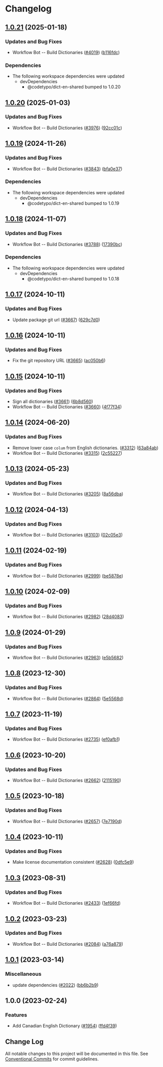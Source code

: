 # Changelog

## [1.0.21](https://github.com/khulnasoft/codetypo/compare/@codetypo/dict-en-ca@1.0.20...@codetypo/dict-en-ca@1.0.21) (2025-01-18)


### Updates and Bug Fixes

* Workflow Bot -- Build Dictionaries ([#4019](https://github.com/khulnasoft/codetypo/issues/4019)) ([b116fdc](https://github.com/khulnasoft/codetypo/commit/b116fdcfa5f4e31f652891fd240058d5755e1950))


### Dependencies

* The following workspace dependencies were updated
  * devDependencies
    * @codetypo/dict-en-shared bumped to 1.0.20

## [1.0.20](https://github.com/khulnasoft/codetypo/compare/@codetypo/dict-en-ca@1.0.19...@codetypo/dict-en-ca@1.0.20) (2025-01-03)


### Updates and Bug Fixes

* Workflow Bot -- Build Dictionaries ([#3976](https://github.com/khulnasoft/codetypo/issues/3976)) ([92cc01c](https://github.com/khulnasoft/codetypo/commit/92cc01cba7bbfc4b600408507e584442972088b0))

## [1.0.19](https://github.com/khulnasoft/codetypo/compare/@codetypo/dict-en-ca@1.0.18...@codetypo/dict-en-ca@1.0.19) (2024-11-26)


### Updates and Bug Fixes

* Workflow Bot -- Build Dictionaries ([#3843](https://github.com/khulnasoft/codetypo/issues/3843)) ([bfa0e37](https://github.com/khulnasoft/codetypo/commit/bfa0e3768426e06971b517eb4dd26148aece100e))


### Dependencies

* The following workspace dependencies were updated
  * devDependencies
    * @codetypo/dict-en-shared bumped to 1.0.19

## [1.0.18](https://github.com/khulnasoft/codetypo/compare/@codetypo/dict-en-ca@1.0.17...@codetypo/dict-en-ca@1.0.18) (2024-11-07)


### Updates and Bug Fixes

* Workflow Bot -- Build Dictionaries ([#3788](https://github.com/khulnasoft/codetypo/issues/3788)) ([17390bc](https://github.com/khulnasoft/codetypo/commit/17390bcd6d457603eddaf62d506a4a2f0f8ae482))


### Dependencies

* The following workspace dependencies were updated
  * devDependencies
    * @codetypo/dict-en-shared bumped to 1.0.18

## [1.0.17](https://github.com/khulnasoft/codetypo/compare/@codetypo/dict-en-ca@1.0.16...@codetypo/dict-en-ca@1.0.17) (2024-10-11)


### Updates and Bug Fixes

* Update package git url ([#3667](https://github.com/khulnasoft/codetypo/issues/3667)) ([629c7d0](https://github.com/khulnasoft/codetypo/commit/629c7d0a5e1bacad1d3874b1f8372edc3494ef97))

## [1.0.16](https://github.com/khulnasoft/codetypo/compare/@codetypo/dict-en-ca@1.0.15...@codetypo/dict-en-ca@1.0.16) (2024-10-11)


### Updates and Bug Fixes

* Fix the git repository URL ([#3665](https://github.com/khulnasoft/codetypo/issues/3665)) ([ac050b6](https://github.com/khulnasoft/codetypo/commit/ac050b697d57820109995e92fac5ccc32ced1723))

## [1.0.15](https://github.com/khulnasoft/codetypo/compare/@codetypo/dict-en-ca@1.0.14...@codetypo/dict-en-ca@1.0.15) (2024-10-11)


### Updates and Bug Fixes

* Sign all dictionaries ([#3661](https://github.com/khulnasoft/codetypo/issues/3661)) ([6b8d560](https://github.com/khulnasoft/codetypo/commit/6b8d560cf51a593458ce42bca415859f872cfc97))
* Workflow Bot -- Build Dictionaries ([#3660](https://github.com/khulnasoft/codetypo/issues/3660)) ([4f77f34](https://github.com/khulnasoft/codetypo/commit/4f77f3405be7b3ff3ee0d4118f9f3af2476ee24c))

## [1.0.14](https://github.com/khulnasoft/codetypo/compare/@codetypo/dict-en-ca@1.0.13...@codetypo/dict-en-ca@1.0.14) (2024-06-20)


### Updates and Bug Fixes

* Remove lower case `colum` from English dictionaries. ([#3312](https://github.com/khulnasoft/codetypo/issues/3312)) ([63a84ab](https://github.com/khulnasoft/codetypo/commit/63a84abee92c461a9fb495d5a0060adc0fdee1a3))
* Workflow Bot -- Build Dictionaries ([#3315](https://github.com/khulnasoft/codetypo/issues/3315)) ([2c55227](https://github.com/khulnasoft/codetypo/commit/2c55227af65eaeb1798ffc9d568c8ff8e5cbd022))

<!--- codetypo:ignore colum --->

## [1.0.13](https://github.com/khulnasoft/codetypo/compare/@codetypo/dict-en-ca@1.0.12...@codetypo/dict-en-ca@1.0.13) (2024-05-23)


### Updates and Bug Fixes

* Workflow Bot -- Build Dictionaries ([#3205](https://github.com/khulnasoft/codetypo/issues/3205)) ([8a56dba](https://github.com/khulnasoft/codetypo/commit/8a56dba2acc59b9b1345d7657cd7aefcb4932824))

## [1.0.12](https://github.com/khulnasoft/codetypo/compare/@codetypo/dict-en-ca@1.0.11...@codetypo/dict-en-ca@1.0.12) (2024-04-13)


### Updates and Bug Fixes

* Workflow Bot -- Build Dictionaries ([#3103](https://github.com/khulnasoft/codetypo/issues/3103)) ([02c05e3](https://github.com/khulnasoft/codetypo/commit/02c05e392198f3ac0b1cd9132d37b0c147405632))

## [1.0.11](https://github.com/khulnasoft/codetypo/compare/@codetypo/dict-en-ca@1.0.10...@codetypo/dict-en-ca@1.0.11) (2024-02-19)


### Updates and Bug Fixes

* Workflow Bot -- Build Dictionaries ([#2999](https://github.com/khulnasoft/codetypo/issues/2999)) ([be5878e](https://github.com/khulnasoft/codetypo/commit/be5878ec21728dfc833917959e549b93d9d0e9b1))

## [1.0.10](https://github.com/khulnasoft/codetypo/compare/@codetypo/dict-en-ca@1.0.9...@codetypo/dict-en-ca@1.0.10) (2024-02-09)


### Updates and Bug Fixes

* Workflow Bot -- Build Dictionaries ([#2982](https://github.com/khulnasoft/codetypo/issues/2982)) ([28d4083](https://github.com/khulnasoft/codetypo/commit/28d4083c238b330772186ff7bb25f8ace97e8e61))

## [1.0.9](https://github.com/khulnasoft/codetypo/compare/@codetypo/dict-en-ca@1.0.8...@codetypo/dict-en-ca@1.0.9) (2024-01-29)


### Updates and Bug Fixes

* Workflow Bot -- Build Dictionaries ([#2963](https://github.com/khulnasoft/codetypo/issues/2963)) ([e5b5682](https://github.com/khulnasoft/codetypo/commit/e5b5682e112fe8f888a399016932972fc7763aa2))

## [1.0.8](https://github.com/khulnasoft/codetypo/compare/@codetypo/dict-en-ca@1.0.7...@codetypo/dict-en-ca@1.0.8) (2023-12-30)


### Updates and Bug Fixes

* Workflow Bot -- Build Dictionaries ([#2864](https://github.com/khulnasoft/codetypo/issues/2864)) ([5e5568d](https://github.com/khulnasoft/codetypo/commit/5e5568d503419eab84d56770823d4a683b40d4c9))

## [1.0.7](https://github.com/khulnasoft/codetypo/compare/@codetypo/dict-en-ca@1.0.6...@codetypo/dict-en-ca@1.0.7) (2023-11-19)


### Updates and Bug Fixes

* Workflow Bot -- Build Dictionaries ([#2735](https://github.com/khulnasoft/codetypo/issues/2735)) ([ef0afb1](https://github.com/khulnasoft/codetypo/commit/ef0afb1582802bd7705cb62ae8c6c6f939921b30))

## [1.0.6](https://github.com/khulnasoft/codetypo/compare/@codetypo/dict-en-ca@1.0.5...@codetypo/dict-en-ca@1.0.6) (2023-10-20)


### Updates and Bug Fixes

* Workflow Bot -- Build Dictionaries ([#2662](https://github.com/khulnasoft/codetypo/issues/2662)) ([2115190](https://github.com/khulnasoft/codetypo/commit/2115190bae015aedb8832bc8384088ed36cfce9a))

## [1.0.5](https://github.com/khulnasoft/codetypo/compare/@codetypo/dict-en-ca@1.0.4...@codetypo/dict-en-ca@1.0.5) (2023-10-18)


### Updates and Bug Fixes

* Workflow Bot -- Build Dictionaries ([#2657](https://github.com/khulnasoft/codetypo/issues/2657)) ([7e7190d](https://github.com/khulnasoft/codetypo/commit/7e7190d1165246cf5fd85c58bd52531b6b722958))

## [1.0.4](https://github.com/khulnasoft/codetypo/compare/@codetypo/dict-en-ca@1.0.3...@codetypo/dict-en-ca@1.0.4) (2023-10-11)


### Updates and Bug Fixes

* Make license documentation consistent ([#2628](https://github.com/khulnasoft/codetypo/issues/2628)) ([0dfc5e9](https://github.com/khulnasoft/codetypo/commit/0dfc5e918d475a9694ce64bdc74c473d6097af62))

## [1.0.3](https://github.com/khulnasoft/codetypo/compare/@codetypo/dict-en-ca@1.0.2...@codetypo/dict-en-ca@1.0.3) (2023-08-31)


### Updates and Bug Fixes

* Workflow Bot -- Build Dictionaries ([#2433](https://github.com/khulnasoft/codetypo/issues/2433)) ([1ef66fd](https://github.com/khulnasoft/codetypo/commit/1ef66fde5d66a73aa76939d8642e9754e2995d19))

## [1.0.2](https://github.com/khulnasoft/codetypo/compare/@codetypo/dict-en-ca@1.0.1...@codetypo/dict-en-ca@1.0.2) (2023-03-23)


### Updates and Bug Fixes

* Workflow Bot -- Build Dictionaries ([#2084](https://github.com/khulnasoft/codetypo/issues/2084)) ([a76a879](https://github.com/khulnasoft/codetypo/commit/a76a87934c3840e29eda36e42f1a57113e211348))

## [1.0.1](https://github.com/khulnasoft/codetypo/compare/@codetypo/dict-en-ca@1.0.0...@codetypo/dict-en-ca@1.0.1) (2023-03-14)


### Miscellaneous

* update dependencies ([#2022](https://github.com/khulnasoft/codetypo/issues/2022)) ([bb6b2b9](https://github.com/khulnasoft/codetypo/commit/bb6b2b9fc9f89e7c6549913bc56a4a6ffcc8dbd0))

## 1.0.0 (2023-02-24)


### Features

* Add Canadian English Dictionary ([#1954](https://github.com/khulnasoft/codetypo/issues/1954)) ([ffd4f39](https://github.com/khulnasoft/codetypo/commit/ffd4f39c5dee6959e2d47ef33522fa7ed3bda726))

## Change Log

All notable changes to this project will be documented in this file.
See [Conventional Commits](https://conventionalcommits.org) for commit guidelines.
